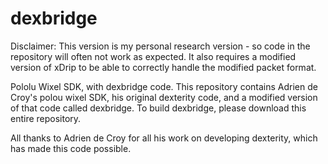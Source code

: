 dexbridge
=========

Disclaimer: This version is my personal research version - so code in the repository will often not work as expected. It also requires a modified version of xDrip to be able to correctly handle the modified packet format.

Pololu Wixel SDK, with dexbridge code.
This repository contains Adrien de Croy's polou wixel SDK, his original dexterity code, and a modified version of that code called dexbridge.
To build dexbridge, please download this entire repository.

All thanks to Adrien de Croy for all his work on developing dexterity, which has made this code possible.



